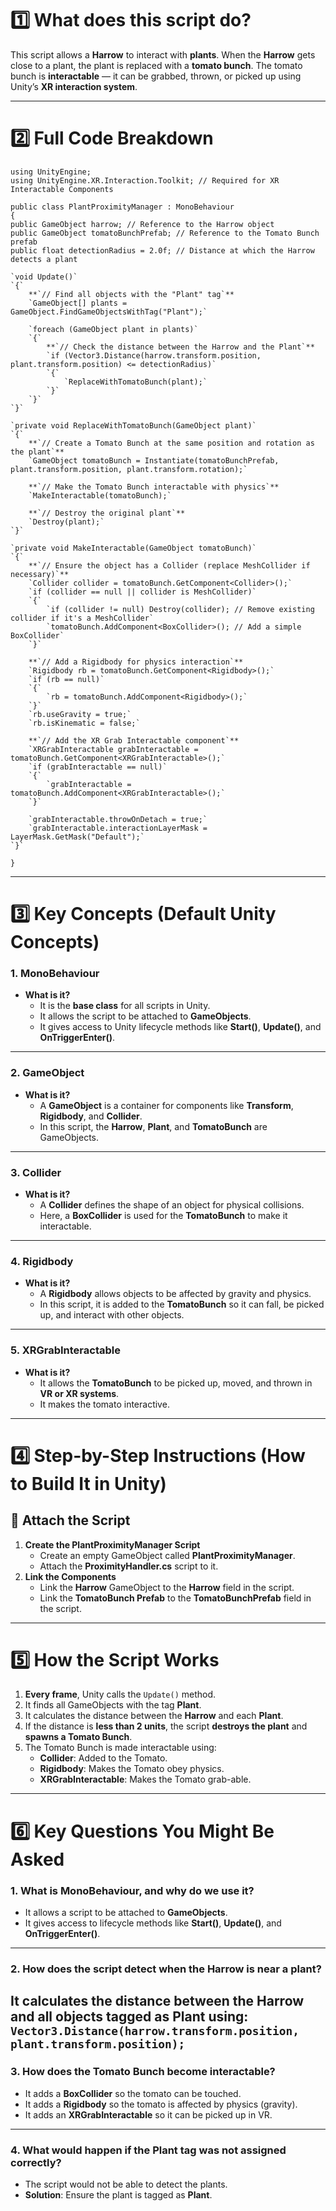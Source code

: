 # **1️⃣ What does this script do?**

This script allows a **Harrow** to interact with **plants**. When the **Harrow** gets close to a plant, the plant is replaced with a **tomato bunch**. The tomato bunch is **interactable** — it can be grabbed, thrown, or picked up using Unity’s **XR interaction system**.

---

# **2️⃣ Full Code Breakdown**

`using UnityEngine;`  
`using UnityEngine.XR.Interaction.Toolkit; // Required for XR Interactable Components`

`public class PlantProximityManager : MonoBehaviour`  
`{`  
    `public GameObject harrow; // Reference to the Harrow object`  
    `public GameObject tomatoBunchPrefab; // Reference to the Tomato Bunch prefab`  
    `public float detectionRadius = 2.0f; // Distance at which the Harrow detects a plant`

    `void Update()`  
    `{`  
        **`// Find all objects with the "Plant" tag`**  
        `GameObject[] plants = GameObject.FindGameObjectsWithTag("Plant");`

        `foreach (GameObject plant in plants)`  
        `{`  
            **`// Check the distance between the Harrow and the Plant`**  
            `if (Vector3.Distance(harrow.transform.position, plant.transform.position) <= detectionRadius)`  
            `{`  
                `ReplaceWithTomatoBunch(plant);`  
            `}`  
        `}`  
    `}`

    `private void ReplaceWithTomatoBunch(GameObject plant)`  
    `{`  
        **`// Create a Tomato Bunch at the same position and rotation as the plant`**  
        `GameObject tomatoBunch = Instantiate(tomatoBunchPrefab, plant.transform.position, plant.transform.rotation);`  
          
        **`// Make the Tomato Bunch interactable with physics`**  
        `MakeInteractable(tomatoBunch);`  
          
        **`// Destroy the original plant`**  
        `Destroy(plant);`  
    `}`

    `private void MakeInteractable(GameObject tomatoBunch)`  
    `{`  
        **`// Ensure the object has a Collider (replace MeshCollider if necessary)`**  
        `Collider collider = tomatoBunch.GetComponent<Collider>();`  
        `if (collider == null || collider is MeshCollider)`  
        `{`  
            `if (collider != null) Destroy(collider); // Remove existing collider if it's a MeshCollider`  
            `tomatoBunch.AddComponent<BoxCollider>(); // Add a simple BoxCollider`  
        `}`

        **`// Add a Rigidbody for physics interaction`**  
        `Rigidbody rb = tomatoBunch.GetComponent<Rigidbody>();`  
        `if (rb == null)`  
        `{`  
            `rb = tomatoBunch.AddComponent<Rigidbody>();`  
        `}`  
        `rb.useGravity = true;`   
        `rb.isKinematic = false;` 

        **`// Add the XR Grab Interactable component`**  
        `XRGrabInteractable grabInteractable = tomatoBunch.GetComponent<XRGrabInteractable>();`  
        `if (grabInteractable == null)`  
        `{`  
            `grabInteractable = tomatoBunch.AddComponent<XRGrabInteractable>();`  
        `}`

        `grabInteractable.throwOnDetach = true;`   
        `grabInteractable.interactionLayerMask = LayerMask.GetMask("Default");`   
    `}`  
`}`

---

# **3️⃣ Key Concepts (Default Unity Concepts)**

### **1\. MonoBehaviour**

* **What is it?**  
  * It is the **base class** for all scripts in Unity.  
  * It allows the script to be attached to **GameObjects**.  
  * It gives access to Unity lifecycle methods like **Start()**, **Update()**, and **OnTriggerEnter()**.

---

### **2\. GameObject**

* **What is it?**  
  * A **GameObject** is a container for components like **Transform**, **Rigidbody**, and **Collider**.  
  * In this script, the **Harrow**, **Plant**, and **TomatoBunch** are GameObjects.

---

### **3\. Collider**

* **What is it?**  
  * A **Collider** defines the shape of an object for physical collisions.  
  * Here, a **BoxCollider** is used for the **TomatoBunch** to make it interactable.

---

### **4\. Rigidbody**

* **What is it?**  
  * A **Rigidbody** allows objects to be affected by gravity and physics.  
  * In this script, it is added to the **TomatoBunch** so it can fall, be picked up, and interact with other objects.

---

### **5\. XRGrabInteractable**

* **What is it?**  
  * It allows the **TomatoBunch** to be picked up, moved, and thrown in **VR or XR systems**.  
  * It makes the tomato interactive.

---

# **4️⃣ Step-by-Step Instructions (How to Build It in Unity)**

## **🔧 Attach the Script**

1. **Create the PlantProximityManager Script**  
   * Create an empty GameObject called **PlantProximityManager**.  
   * Attach the **ProximityHandler.cs** script to it.  
2. **Link the Components**  
   * Link the **Harrow** GameObject to the **Harrow** field in the script.  
   * Link the **TomatoBunch Prefab** to the **TomatoBunchPrefab** field in the script.

---

# **5️⃣ How the Script Works**

1. **Every frame**, Unity calls the `Update()` method.  
2. It finds all GameObjects with the tag **Plant**.  
3. It calculates the distance between the **Harrow** and each **Plant**.  
4. If the distance is **less than 2 units**, the script **destroys the plant** and **spawns a Tomato Bunch**.  
5. The Tomato Bunch is made interactable using:  
   * **Collider**: Added to the Tomato.  
   * **Rigidbody**: Makes the Tomato obey physics.  
   * **XRGrabInteractable**: Makes the Tomato grab-able.

---

# **6️⃣ Key Questions You Might Be Asked**

### **1\. What is MonoBehaviour, and why do we use it?**

* It allows a script to be attached to **GameObjects**.  
* It gives access to lifecycle methods like **Start()**, **Update()**, and **OnTriggerEnter()**.

---

### **2\. How does the script detect when the Harrow is near a plant?**

It calculates the distance between the **Harrow** and all objects tagged as **Plant** using:  
`Vector3.Distance(harrow.transform.position, plant.transform.position);`  
---

### **3\. How does the Tomato Bunch become interactable?**

* It adds a **BoxCollider** so the tomato can be touched.  
* It adds a **Rigidbody** so the tomato is affected by physics (gravity).  
* It adds an **XRGrabInteractable** so it can be picked up in VR.

---

### **4\. What would happen if the Plant tag was not assigned correctly?**

* The script would not be able to detect the plants.  
* **Solution**: Ensure the plant is tagged as **Plant**.

